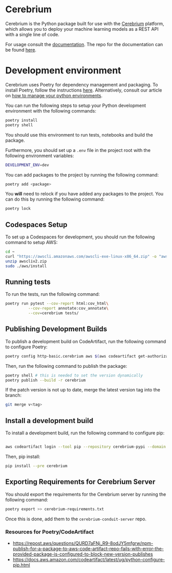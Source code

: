 # Cerebrium

Cerebrium is the Python package built for use with the [Cerebrium](https://www.cerebrium.ai/) platform, which allows you to deploy your machine learning models as a REST API with a single line of code.

For usage consult the [documentation](https://docs.cerebrium.ai/). The repo for the documentation can be found [here](https://github.com/CerebriumAI/docs).

# Development environment
Cerebrium uses Poetry for dependency management and packaging. To install Poetry, follow the instructions [here](https://python-poetry.org/docs/#installation). Alternatively, consult our article on [how to manage your python environments](https://blog.cerebrium.ai/setting-up-your-data-science-and-ml-development-environment-949277339939?gi=54b980dd4e1d).

You can run the following steps to setup your Python development environment with the following commands:
```bash
poetry install
poetry shell
```
You should use this environment to run tests, notebooks and build the package.

Furthermore, you should set up a `.env` file in the project root with the following environment variables:
```bash
DEVELOPMENT_ENV=dev
```

You can add packages to the project by running the following command:
```bash
poetry add <package>
```

You **will** need to relock if you have added any packages to the project. You can do this by running the following command:
```bash
poetry lock
```

## Codespaces Setup
To set up a Codespaces for development, you should run the following command to setup AWS:
```bash
cd ~
curl "https://awscli.amazonaws.com/awscli-exe-linux-x86_64.zip" -o "awscliv2.zip"
unzip awscliv2.zip
sudo ./aws/install
```

## Running tests
To run the tests, run the following command:
```bash
poetry run pytest --cov-report html:cov_html\
          --cov-report annotate:cov_annotate\
          --cov=cerebrium tests/
```

## Publishing Development Builds
To publish a development build on CodeArtifact, run the following command to configure Poetry:
```bash
poetry config http-basic.cerebrium aws $(aws codeartifact get-authorization-token --domain-owner 288552132534 --domain cerebrium --query 'authorizationToken' --output text --region eu-west-1)
```

Then, run the following command to publish the package:
```bash
poetry shell # this is needed to set the version dynamically
poetry publish --build -r cerebrium
```

If the patch version is not up to date, merge the latest version tag into the branch:
```bash
git merge v<tag>
```

## Install a development build
To install a development build, run the following command to configure pip:
```bash

aws codeartifact login --tool pip --repository cerebrium-pypi --domain cerebrium --domain-owner 288552132534 --region eu-west-1
```
Then, pip install:
```bash
pip install --pre cerebrium
```

## Exporting Requirements for Cerebrium Server
You should export the requirements for the Cerebrium server by running the following command:
```bash
poetry export >> cerebrium-requirements.txt
```
Once this is done, add them to the `cerebrium-conduit-server` repo.

### Resources for Poetry/CodeArtifact
- https://repost.aws/questions/QURD7aFNj_R9-8odJY5mfgrw/npm-publish-for-a-package-to-aws-code-artifact-repo-fails-with-error-the-provided-package-is-configured-to-block-new-version-publishes
- https://docs.aws.amazon.com/codeartifact/latest/ug/python-configure-pip.html